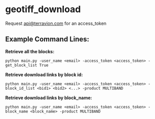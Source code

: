 geotiff_download
====================

Request api@terravion.com for an access_token

## Example Command Lines:

**Retrieve all the blocks:**

`python main.py -user_name <email> -access_token <access_token> -get_block_list True`

**Retrieve download links by block id:**

`python main.py -user_name <email> -access_token <access_token> -block_id_list <bid1> <bid2> <...> -product MULTIBAND`

**Retrieve download links by block_name:**

`python main.py -user_name <email> -access_token <access_token> -block_name <block_name> -product MULTIBAND`
